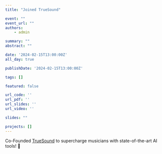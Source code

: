 ```yaml
---
title: "Joined TrueSound"

event: ""
event_url: ""
authors:
    - admin

summary: ""
abstract: ""

date: '2024-02-15T13:00:00Z'
all_day: true

publishDate: '2024-02-15T13:00:00Z'

tags: []

featured: false

url_code: ''
url_pdf: ''
url_slides: ''
url_video: ''

slides: ""

projects: []
---
```

Co-Founded [TrueSound](https://truesound.ai/) to supercharge musicians with state-of-the-art AI tools! 🚀